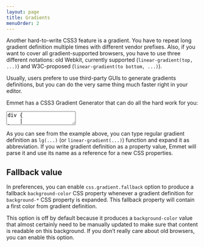 ```yaml
---
layout: page
title: Gradients
menuOrder: 2
---
```

Another hard-to-write CSS3 feature is a gradient. You have to repeat long gradient definition multiple times with different vendor prefixes. Also, if you want to cover all gradient-supported browsers, you have to use three different notations: old Webkit, currently supported (`linear-gradient(top, ...)`) and W3C-proposed (`linear-gradient(to bottom, ...)`).

Usually, users prefere to use third-party GUIs to generate gradients definitions, but you can do the very same thing much faster right in your editor.

Emmet has a CSS3 Gradient Generator that can do all the hard work for you:

<textarea class="movie-def">
div {
	|
}
~~~
tooltip: Type normal CSS Gradient definition as <strong>lg(...)</strong> inside CSS rule
type: lg(left, #fc0 30%, red)
wait: 1000
tooltip: Run “Expand Abbreviation” action to transform gradient definition ::: “Expand Abbreviation” (Tab key)
run: emmet.expand_abbreviation
wait: 1000
moveTo: 5:59
run: {command: "emmet.insert_formatted_line_break", times: 2}
wait: 500
type: border-image: 
tooltip: If you write <strong>lg(...)</strong> definition as property value, Emmet will inherit its property name
type: lg(left, #fc0 30%, red)
wait: 500
run: emmet.expand_abbreviation
wait: 1000
moveTo: 11:50
select: 11:53
tooltip: {text: "You can modify generated gradient definition and run “Expand Abbreviation” action again to mirror changes to other gradients with the same CSS property name", wait: 7000}
type: black
wait: 500
run: emmet.expand_abbreviation
~~~
mode: text/css
</textarea>

As you can see from the example above, you can type regular gradient definition as `lg(...)` (or `linear-gradient(...)`) function and expand it as abbreviation. If you write gradient definition as a property value, Emmet will parse it and use its name as a reference for a new CSS properties.

## Fallback value

In preferences, you can enable `css.gradient.fallback` option to produce a fallback `background-color` CSS property whenever a gradient definition for `background-*` CSS property is expanded. This fallback property will contain a first color from gradient definition.

This option is off by default because it produces a `background-color` value that almost certainly need to be manually updated to make sure that content is readable on this background. If you don’t really care about old browsers, you can enable this option.